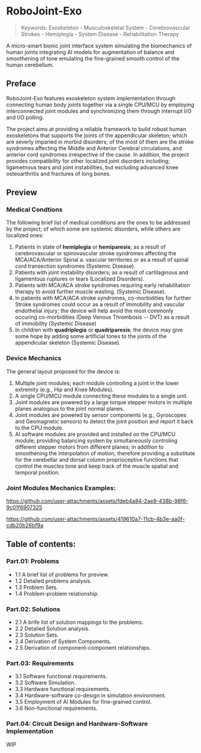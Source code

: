# RoboJoint-Exo
> Keywords: Exoskeleton - Musculoskeletal System - Cerebrovascular Strokes - Hemiplegia - System Disease - Rehabilitation Therapy

A micro-smart bionic joint interface system simulating the biomechanics of human joints integrating AI models for augmentation of balance and smoothening of tone emulating the fine-grained smooth control of the human cerebellum.

## Preface
RoboJoint-Exo features exoskeleton system implementation through connecting human body joints together via a single CPU/MCU by employing interconnected joint modules and synchronizing them through interrupt I/O and I/O polling.

The project aims at providing a reliable framework to build robust human exoskeletons that supports the joints of the appendicular skeleton; which are severly imparied in morbid disorders; of the most of them are the stroke syndromes affecting the Middle and Anterior Cerebral circulations, and anterior cord syndromes irrespective of the cause. In addition, the project provides compatibility for other localized joint disorders including; ligametnous tears and joint instabilities, but excluding advanced knee osteoarthritis and fractures of long bones.

## Preview
### Medical Condtions
The following brief list of medical conditions are the ones to be addressed by the project; of which some are systemic disorders, while others are localized ones:
1) Patients in state of **hemiplegia** or **hemiparesis**; as a result of cerebrovascular or spinovascular stroke syndromes affecting the MCA/ACA/Anterior Spinal a. vascular territories or as a result of spinal cord transection syndromes (Systemic Disease).
2) Patients with joint instability disorders; as a result of cartilaginous and ligamentous ruptures or tears (Localized Disorders).
3) Patients with MCA/ACA stroke syndromes requiring early rehabilitation therapy to avoid further muscle wasting. (Systemic Disease).
4) In patients with MCA/ACA stroke syndromes, co-morbidities for further Stroke syndromes could occur as a result of immobility and vascular endothelial injury; the device will help avoid the most commonly occuring co-morbidities (Deep Venous Thrombosis -- DVT) as a result of immobility (Systemic Disease)
5) In children with **quadriplegia** or **quadriparesis**; the device may give some hope by adding some artificial tones to the joints of the appendicular skeleton (Systemic Disease).

### Device Mechanics
The general layout proposed for the device is:
1) Multiple joint modules; each module controlling a joint in the lower extremity (e.g., Hip and Knee Modules).
2) A single CPU/MCU module connecting these modules to a single unit.
3) Joint modules are powered by a large torque stepper motors in multiple planes analogous to the joint normal planes.
4) Joint modules are powered by sensor components (e.g., Gyroscopes and Geomagnetic sensors) to detect the joint position and report it back to the CPU module.
5) AI software modules are provided and installed on the CPU/MCU module; providing balancing system by simultaneously controling different stepper motors from different planes; in addition to smoothening the interpolation of motion, therefore providing a substitute for the cerebellar and dorsal column proprioceptive functions that control the muscles tone and keep track of the muscle spatial and temporal position.

### Joint Modules Mechanics Examples:
https://github.com/user-attachments/assets/fdeb4a84-2ae8-438b-98f6-9c01f6907325

https://github.com/user-attachments/assets/419610a7-11cb-4b3e-aa0f-cdb20b26bf9a



## Table of contents:
### Part.01: Problems 
  * 1.1 A brief list of problems for preview.
  * 1.2 Detailed problems analysis.
  * 1.3 Problem Sets.
  * 1.4 Problem-problem relationship.
### Part.02: Solutions
  * 2.1 A brife list of solution mappings to the problems.
  * 2.2 Detailed Solution analysis.
  * 2.3 Solution Sets.
  * 2.4 Derivation of System Components.
  * 2.5 Derivation of component-component relationships.
### Part.03: Requirements
  * 3.1 Software functional requirements.
  * 3.2 Software Simulation.
  * 3.3 Hardware functional requirements.
  * 3.4 Hardware-software co-design in simulation environment.
  * 3.5 Employment of AI Modules for fine-grained control.
  * 3.6 Non-functional requirements.
### Part.04: Circuit Design and Hardware-Software Implementation
WIP

